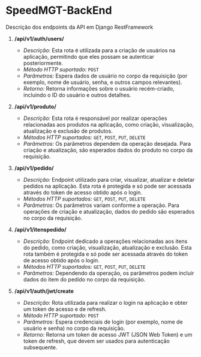 # SpeedMGT-BackEnd

Descrição dos endpoints da API em Django RestFramework

1. **/api/v1/auth/users/**
   - *Descrição:* Esta rota é utilizada para a criação de usuários na aplicação, permitindo que eles possam se autenticar posteriormente.
   - *Método HTTP suportado:* `POST`
   - *Parâmetros:* Espera dados de usuário no corpo da requisição (por exemplo, nome de usuário, senha, e outros campos relevantes).
   - *Retorno:* Retorna informações sobre o usuário recém-criado, incluindo o ID do usuário e outros detalhes.

2. **/api/v1/produto/**
   - *Descrição:* Esta rota é responsável por realizar operações relacionadas aos produtos na aplicação, como criação, visualização, atualização e exclusão de produtos.
   - *Métodos HTTP suportados:* `GET`, `POST`, `PUT`, `DELETE`
   - *Parâmetros:* Os parâmetros dependem da operação desejada. Para criação e atualização, são esperados dados do produto no corpo da requisição.

3. **/api/v1/pedido/**
   - *Descrição:* Endpoint utilizado para criar, visualizar, atualizar e deletar pedidos na aplicação. Esta rota é protegida e só pode ser acessada através do token de acesso obtido após o login.
   - *Métodos HTTP suportados:* `GET`, `POST`, `PUT`, `DELETE`
   - *Parâmetros:* Os parâmetros variam conforme a operação. Para operações de criação e atualização, dados do pedido são esperados no corpo da requisição.

4. **/api/v1/itenspedido/**
   - *Descrição:* Endpoint dedicado a operações relacionadas aos itens do pedido, como criação, visualização, atualização e exclusão. Esta rota também é protegida e só pode ser acessada através do token de acesso obtido após o login.
   - *Métodos HTTP suportados:* `GET`, `POST`, `PUT`, `DELETE`
   - *Parâmetros:* Dependendo da operação, os parâmetros podem incluir dados do item do pedido no corpo da requisição.

5. **/api/v1/auth/jwt/create**
   - *Descrição:* Rota utilizada para realizar o login na aplicação e obter um token de acesso e de refresh.
   - *Método HTTP suportado:* `POST`
   - *Parâmetros:* Espera credenciais de login (por exemplo, nome de usuário e senha) no corpo da requisição.
   - *Retorno:* Retorna um token de acesso JWT (JSON Web Token) e um token de refresh, que devem ser usados para autenticação subsequente.
